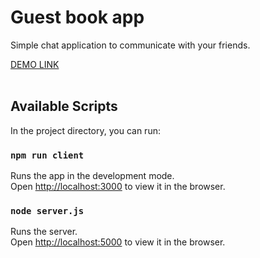 # Guest book app

Simple chat application to communicate with your friends.

[DEMO LINK](https://mparfeniuk-guest-book-app.herokuapp.com/)
<br>
<br>

## Available Scripts

In the project directory, you can run:

### `npm run client`

Runs the app in the development mode.<br />
Open [http://localhost:3000](http://localhost:3000) to view it in the browser.

### `node server.js`

Runs the server.<br />
Open [http://localhost:5000](http://localhost:5000) to view it in the browser.
